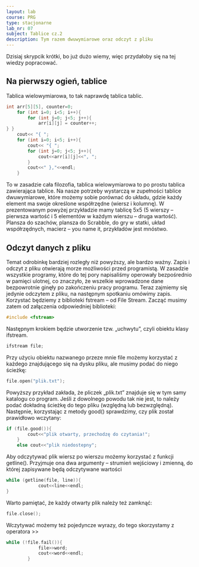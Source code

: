 ```yaml
---
layout: lab
course: PRG
type: stacjonarne
lab_nr: 07
subject: Tablice cz.2
description: Tym razem dwuwymiarowe oraz odczyt z pliku
---
```

Dzisiaj skrypcik krótki, bo już dużo wiemy, więc przydałoby się na tej wiedzy popracować.

## Na pierwszy ogień, tablice

Tablica wielowymiarowa, to tak naprawdę tablica tablic.

```c++
int arr[5][5], counter=0;
    for (int i=0; i<5; i++){
        for (int j=0; j<5; j++){
            arr[i][j] = counter++;
} }
    cout<< "{ ";
    for (int i=0; i<5; i++){
        cout<< "{ ";
        for (int j=0; j<5; j++){
            cout<<arr[i][j]<<", ";
        }
        cout<<" },"<<endl;
    }
```

To w zasadzie cała filozofia, tablica wielowymiarowa to po prostu tablica zawierająca tablice. Na nasze potrzeby wystarczą w zupełności tablice dwuwymiarowe, które możemy sobie porównać do układu, gdzie każdy element ma swoje określone współrzędne (wiersz i kolumnę). W prezentowanym powyżej przykładzie mamy tablicę 5x5 (5 wierszy – pierwsza wartość i 5 elementów w każdym wierszu – druga wartość). Plansza do szachów, plansza do Scrabble, do gry w statki, układ współrzędnych, macierz – you name it, przykładów jest mnóstwo.

## Odczyt danych z pliku

Temat odrobinkę bardziej rozległy niż powyższy, ale bardzo ważny. Zapis i odczyt z pliku otwierają morze możliwości przed programistą. W zasadzie wszystkie programy, które do tej pory napisaliśmy operowały bezpośrednio w pamięci ulotnej, co znaczyło, że wszelkie wprowadzone dane bezpowrotnie ginęły po zakończeniu pracy programu. Teraz zajmiemy się jedynie odczytem z pliku, na następnym spotkaniu omówimy zapis. Korzystać będziemy z biblioteki fstream – od File Stream. Zacząć musimy zatem od załączenia odpowiedniej biblioteki:

```c++
#include <fstream>
```

Następnym krokiem będzie utworzenie tzw. „uchwytu”, czyli obiektu klasy ifstream.

```c++
ifstream file;
```

Przy użyciu obiektu nazwanego przeze mnie file możemy korzystać z każdego znajdującego się na dysku pliku, ale musimy podać do niego ścieżkę:

```c++
file.open("plik.txt");
```

Powyższy przykład zakłada, że pliczek „plik.txt” znajduje się w tym samy katalogu co program. Jeśli z dowolnego powodu tak nie jest, to należy podać dokładną ścieżkę do tego pliku (względną lub bezwzględną).
Następnie, korzystając z metody good() sprawdzimy, czy plik został prawidłowo wczytany:

```c++
if (file.good()){
        cout<<"plik otwarty, przechodzę do czytania!";
    }
    else cout<<"plik niedostepny";
```

Aby odczytywać plik wiersz po wierszu możemy korzystać z funkcji getline(). Przyjmuje ona dwa argumenty – strumień wejściowy i zmienną, do której zapisywane będą odczytywane wartości

```c++
while (getline(file, line)){
            cout<<line<<endl;
}
```

Warto pamiętać, że każdy otwarty plik należy też zamknąć:

```c++
file.close();
```

Wczytywać możemy też pojedyncze wyrazy, do tego skorzystamy z operatora >>

```c++
while (!file.fail()){
            file>>word;
            cout<<word<<endl;
        }
```

